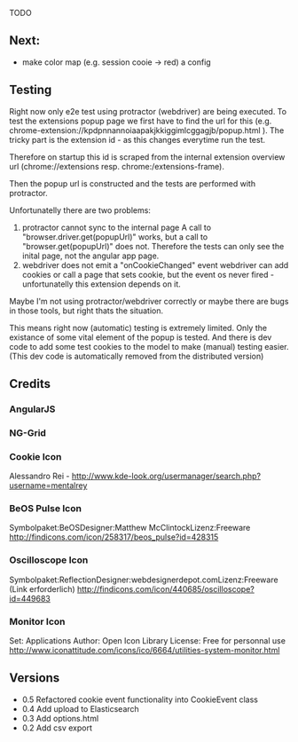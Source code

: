 TODO


## Next:
 * make color map (e.g. session cooie -> red) a config

## Testing

Right now only e2e test using protractor (webdriver) are being executed.
To test the extensions popup page we first have to find the url for this
(e.g. chrome-extension://kpdpnnannoiaapakjkkiggimlcggagjb/popup.html ).
The tricky part is the extension id - as this changes everytime run the 
test. 

Therefore on startup this id is scraped from the internal extension
overview url (chrome://extensions resp. chrome:/extensions-frame).

Then the popup url is constructed and the tests are performed with
protractor.

Unfortunatelly there are two problems:
1. protractor cannot sync to the internal page
   A call to "browser.driver.get(popupUrl)" works, but a call to "browser.get(popupUrl)" does not. Therefore the tests can only see the inital page, not
   the angular app page.
2. webdriver does not emit a "onCookieChanged" event
   webdriver can add cookies or call a page that sets cookie, but the event
   os never fired - unfortunatelly this extension depends on it.

Maybe I'm not using protractor/webdriver correctly or maybe there are bugs in
those tools, but right thats the situation.



This means right now (automatic) testing is extremely limited. Only the
existance of some vital element of the popup is tested. And there is dev code 
to add some test cookies to the model to make (manual) testing easier.
(This dev code is automatically removed from the distributed version)




## Credits 

### AngularJS

### NG-Grid

### Cookie Icon
Alessandro Rei - http://www.kde-look.org/usermanager/search.php?username=mentalrey

### BeOS Pulse Icon

Symbolpaket:BeOSDesigner:Matthew McClintockLizenz:Freeware
http://findicons.com/icon/258317/beos_pulse?id=428315

### Oscilloscope Icon
Symbolpaket:ReflectionDesigner:webdesignerdepot.comLizenz:Freeware (Link erforderlich)
http://findicons.com/icon/440685/oscilloscope?id=449683

### Monitor Icon
Set: Applications
Author:
Open Icon Library
License:
Free for personnal use
http://www.iconattitude.com/icons/ico/6664/utilities-system-monitor.html


## Versions

 * 0.5 Refactored cookie event functionality into CookieEvent class 
 * 0.4 Add upload to Elasticsearch
 * 0.3 Add options.html
 * 0.2 Add csv export